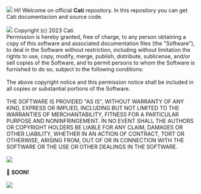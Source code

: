 <img src="https://media.discordapp.net/attachments/1054134269183791115/1073018004423577641/1675897822123.png">
Hi! Welcome on official <b>Cati</b> repository. In this repository you can get Cati documentacion and source code.
<br>
<br>
<img src="https://media.discordapp.net/attachments/1054134269183791115/1073020177190506578/1675898335440.png">
Copyright (c) 2023 Cati
<br>
Permission is hereby granted, free of charge, to any person obtaining
a copy of this software and associated documentation files (the
"Software"), to deal in the Software without restriction, including
without limitation the rights to use, copy, modify, merge, publish,
distribute, sublicense, and/or sell copies of the Software, and to
permit persons to whom the Software is furnished to do so, subject to
the following conditions:
<br>
<br>
The above copyright notice and this permission notice shall be
included in all copies or substantial portions of the Software.
<br>
<br>
THE SOFTWARE IS PROVIDED "AS IS", WITHOUT WARRANTY OF ANY KIND,
EXPRESS OR IMPLIED, INCLUDING BUT NOT LIMITED TO THE WARRANTIES OF
MERCHANTABILITY, FITNESS FOR A PARTICULAR PURPOSE AND
NONINFRINGEMENT. IN NO EVENT SHALL THE AUTHORS OR COPYRIGHT HOLDERS BE
LIABLE FOR ANY CLAIM, DAMAGES OR OTHER LIABILITY, WHETHER IN AN ACTION
OF CONTRACT, TORT OR OTHERWISE, ARISING FROM, OUT OF OR IN CONNECTION
WITH THE SOFTWARE OR THE USE OR OTHER DEALINGS IN THE SOFTWARE.
<br>
<br>
<img src="https://media.discordapp.net/attachments/1054134269183791115/1073020176947228712/1675898325964.png">
<br>
<br>
👀 <b>SOON!<b>
<br>
<br>
<img src="https://media.discordapp.net/attachments/1054134269183791115/1073033534035476540/1675901525050.png">
